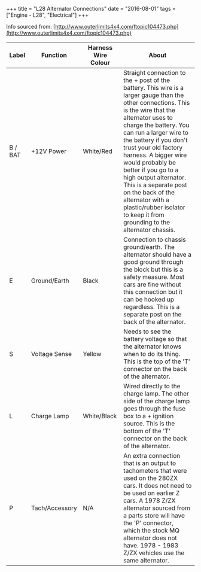 +++
title = "L28 Alternator Connections"
date = "2016-08-01"
tags = ["Engine - L28", "Electrical"]
+++

Info sourced from: [http://www.outerlimits4x4.com/ftopic104473.php](http://www.outerlimits4x4.com/ftopic104473.php)

Label | Function | Harness Wire Colour | About |
------|----------|---------------------|-------|
B / BAT | +12V Power | White/Red | Straight connection to the + post of the battery. This wire is a larger gauge than the other connections. This is the wire that the alternator uses to charge the battery. You can run a larger wire to the battery if you don't trust your old factory harness. A bigger wire would probably be better if you go to a high output alternator. This is a separate post on the back of the alternator with a plastic/rubber isolator to keep it from grounding to the alternator chassis.
E | Ground/Earth | Black | Connection to chassis ground/earth. The alternator should have a good ground through the block but this is a safety measure. Most cars are fine without this connection but it can be hooked up regardless. This is a separate post on the back of the alternator.
S | Voltage Sense | Yellow | Needs to see the battery voltage so that the alternator knows when to do its thing. This is the top of the 'T' connector on the back of the alternator.
L | Charge Lamp | White/Black | Wired directly to the charge lamp. The other side of the charge lamp goes through the fuse box to a + ignition source. This is the bottom of the 'T' connector on the back of the alternator.
P | Tach/Accessory | N/A | An extra connection that is an output to tachometers that were used on the 280ZX cars. It does not need to be used on earlier Z cars. A 1978 Z/ZX alternator sourced from a parts store will have the 'P' connector, which the stock MQ alternator does not have. 1978 - 1983 Z/ZX vehicles use the same alternator.
